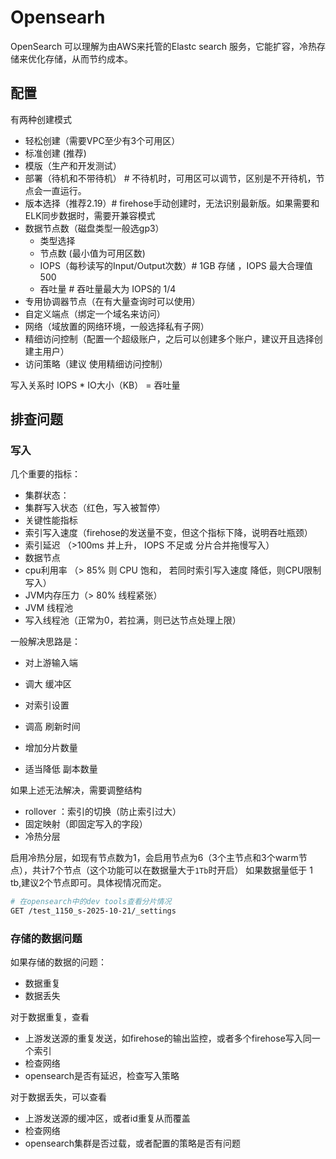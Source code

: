 # Opensearh

OpenSearch 可以理解为由AWS来托管的Elastc search 服务，它能扩容，冷热存储来优化存储，从而节约成本。

## 配置

有两种创建模式
- 轻松创建（需要VPC至少有3个可用区）
- 标准创建 (推荐)
- 模版（生产和开发测试）
- 部署（待机和不带待机） # 不待机时，可用区可以调节，区别是不开待机，节点会一直运行。
- 版本选择（推荐2.19）# firehose手动创建时，无法识别最新版。如果需要和ELK同步数据时，需要开兼容模式
- 数据节点数（磁盘类型一般选gp3）
    - 类型选择
    - 节点数 (最小值为可用区数)
    - IOPS（每秒读写的Input/Output次数）# 1GB 存储 ，IOPS 最大合理值 500
    - 吞吐量 # 吞吐量最大为 IOPS的 1/4
- 专用协调器节点（在有大量查询时可以使用）
- 自定义端点（绑定一个域名来访问）
- 网络（域放置的网络环境，一般选择私有子网）
- 精细访问控制（配置一个超级账户，之后可以创建多个账户，建议开且选择创建主用户）
- 访问策略（建议 使用精细访问控制）


写入关系时 IOPS * IO大小（KB） = 吞吐量


## 排查问题

### 写入 

几个重要的指标：
- 集群状态：
 - 集群写入状态（红色，写入被暂停）
- 关键性能指标
 - 索引写入速度（firehose的发送量不变，但这个指标下降，说明吞吐瓶颈）
 - 索引延迟 （>100ms 并上升， IOPS 不足或 分片合并拖慢写入）
- 数据节点
 - cpu利用率 （> 85% 则  CPU 饱和， 若同时索引写入速度 降低，则CPU限制写入）
 - JVM内存压力（> 80% 线程紧张）
- JVM 线程池
 - 写入线程池（正常为0，若拉满，则已达节点处理上限）


一般解决思路是：
- 对上游输入端
 - 调大 缓冲区
    
- 对索引设置 
 - 调高 刷新时间
 - 增加分片数量
 - 适当降低 副本数量 

如果上述无法解决，需要调整结构
 - rollover ：索引的切换（防止索引过大）
 - 固定映射（即固定写入的字段）
 - 冷热分层

启用冷热分层，如现有节点数为1，会启用节点为6（3个主节点和3个warm节点），共计7个节点（这个功能可以在数据量大于`1Tb`时开启）
如果数据量低于 1 tb,建议2个节点即可。具体视情况而定。


```bash
# 在opensearch中的dev tools查看分片情况
GET /test_1150_s-2025-10-21/_settings
```
### 存储的数据问题

如果存储的数据的问题：
- 数据重复
- 数据丢失

对于数据重复，查看
- 上游发送源的重复发送，如firehose的输出监控，或者多个firehose写入同一个索引
- 检查网络
- opensearch是否有延迟，检查写入策略


对于数据丢失，可以查看
- 上游发送源的缓冲区，或者id重复从而覆盖
- 检查网络
- opensearch集群是否过载，或者配置的策略是否有问题

